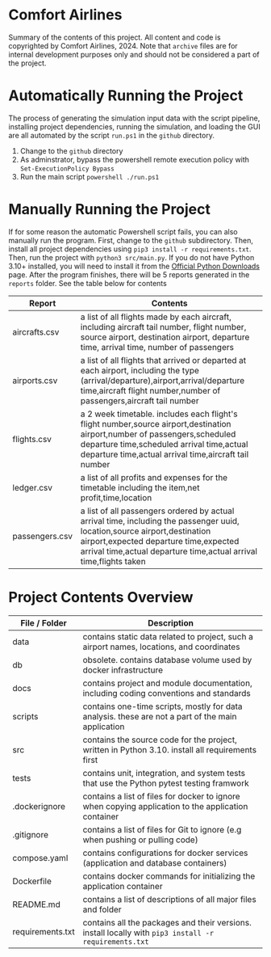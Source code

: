 # Comfort Airlines
Summary of the contents of this project. All content and code is copyrighted by Comfort Airlines, 2024. Note that `archive` files are for internal development purposes only and should not be 
considered a part of the project.

# Automatically Running the Project
The process of generating the simulation input data with the script pipeline,
installing project dependencies, running the simulation, and loading the GUI
are all automated by the script `run.ps1` in the `github` directory.
1. Change to the `github` directory
2. As adminstrator, bypass the powershell remote execution policy with `Set-ExecutionPolicy Bypass`
3. Run the main script `powershell ./run.ps1`

# Manually Running the Project
If for some reason the automatic Powershell script fails, you can also manually run the program.
First, change to the `github` subdirectory. Then, install all project dependencies using `pip3 install -r requirements.txt`. Then, run the project with `python3 src/main.py`. 
If you do not have Python 3.10+ installed, you will need to install it from the [Official Python Downloads](https://www.python.org/downloads/) page.
After the program finishes, there will be 5 reports generated in the `reports` folder. See the table below for contents

|     Report     |                           Contents                             |
| -------------- | -------------------------------------------------------------- |
| aircrafts.csv  | a list of all flights made by each aircraft, including aircraft tail number, flight number, source airport, destination airport, departure time, arrival time, number of passengers |
| airports.csv   | a list of all flights that arrived or departed at each airport, including the type (arrival/departure),airport,arrival/departure time,aircraft flight number,number of passengers,aircraft tail number |
| flights.csv    | a 2 week timetable. includes each flight's flight number,source airport,destination airport,number of passengers,scheduled departure time,scheduled arrival time,actual departure time,actual arrival time,aircraft tail number |
| ledger.csv     | a list of all profits and expenses for the timetable including the item,net profit,time,location |
| passengers.csv | a list of all passengers ordered by actual arrival time, including the passenger uuid, location,source airport,destination airport,expected departure time,expected arrival time,actual departure time,actual arrival time,flights taken |

# Project Contents Overview

| File / Folder    | Description |
| ---------------- | ----------- |
| data             | contains static data related to project, such a airport names, locations, and coordinates              |
| db               | obsolete. contains database volume used by docker infrastructure                                       |
| docs             | contains project and module documentation, including coding conventions and standards                  |
| scripts          | contains one-time scripts, mostly for data analysis. these are not a part of the main application      |
| src              | contains the source code for the project, written in Python 3.10. install all requirements first       |
| tests            | contains unit, integration, and system tests that use the Python pytest testing framwork		        |
| .dockerignore    | contains a list of files for docker to ignore when copying application to the application container    |
| .gitignore       | contains a list of files for Git to ignore (e.g when pushing or pulling code)                          |
| compose.yaml     | contains configurations for docker services (application and database containers)                      |
| Dockerfile       | contains docker commands for initializing the application container                                    |
| README.md        | contains a list of descriptions of all major files and folder                                          |
| requirements.txt | contains all the packages and  their versions. install locally with `pip3 install -r requirements.txt` |
